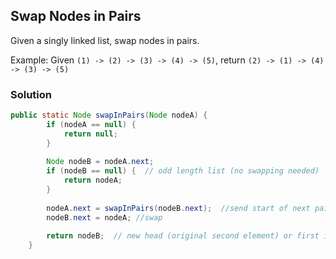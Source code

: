 ## Swap Nodes in Pairs
Given a singly linked list, swap nodes in pairs.

Example:
Given `(1) -> (2) -> (3) -> (4) -> (5)`, return `(2) -> (1) -> (4) -> (3) -> (5)`


### Solution
```java
public static Node swapInPairs(Node nodeA) {	
		if (nodeA == null) {
			return null;
		}
		
		Node nodeB = nodeA.next;
		if (nodeB == null) {  // odd length list (no swapping needed)
			return nodeA;
		}
		
		nodeA.next = swapInPairs(nodeB.next);  //send start of next pair
		nodeB.next = nodeA; //swap
		
		return nodeB;  // new head (original second element) or first if length = 1
	}
  ```
